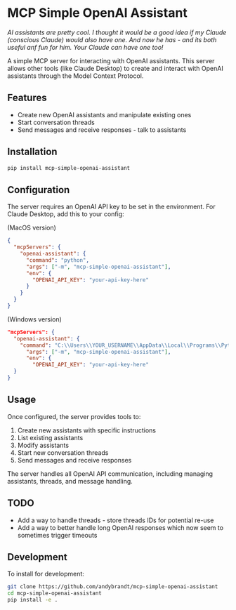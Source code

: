 # MCP Simple OpenAI Assistant

*AI assistants are pretty cool. I thought it would be a good idea if my Claude (conscious Claude) would also have one. And now he has - and its both useful anf fun for him. Your Claude can have one too!*

A simple MCP server for interacting with OpenAI assistants. This server allows other tools (like Claude Desktop) to create and interact with OpenAI assistants through the Model Context Protocol.

## Features

- Create new OpenAI assistants and manipulate existing ones
- Start conversation threads
- Send messages and receive responses - talk to assistants

## Installation

```bash
pip install mcp-simple-openai-assistant
```

## Configuration

The server requires an OpenAI API key to be set in the environment. For Claude Desktop, add this to your config:

(MacOS version)

```json
{
  "mcpServers": {
    "openai-assistant": {
      "command": "python",
      "args": ["-m", "mcp-simple-openai-assistant"],
      "env": {
        "OPENAI_API_KEY": "your-api-key-here"
      }
    }
  }
}
```

(Windows version)

```json
"mcpServers": {
  "openai-assistant": {
    "command": "C:\\Users\\YOUR_USERNAME\\AppData\\Local\\Programs\\Python\\Python311\\python.exe",
      "args": ["-m", "mcp-simple-openai-assistant"],
      "env": {
        "OPENAI_API_KEY": "your-api-key-here"
  }
}

```

## Usage

Once configured, the server provides tools to:
1. Create new assistants with specific instructions
2. List existing assistants
3. Modify assistants
2. Start new conversation threads
3. Send messages and receive responses

The server handles all OpenAI API communication, including managing assistants, threads, and message handling.

## TODO

 - Add a way to handle threads - store threads IDs for potential re-use 
 - Add a way to better handle long OpenAI responses which now seem to sometimes trigger timeouts 

## Development

To install for development:

```bash
git clone https://github.com/andybrandt/mcp-simple-openai-assistant
cd mcp-simple-openai-assistant
pip install -e .
```